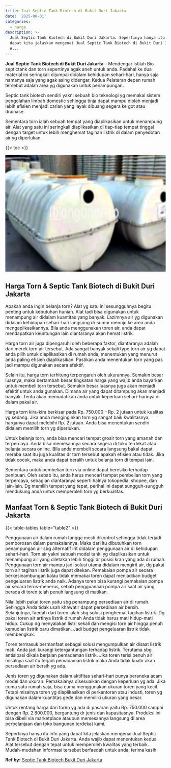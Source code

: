 ```yaml
---
title: Jual Septic Tank Biotech di Bukit Duri Jakarta
date: '2025-08-01'
categories:
  - harga
description: >-
  Jual Septic Tank Biotech di Bukit Duri Jakarta. Sepertinya hanya itu info yang
  dapat kita jelaskan mengenai Jual Septic Tank Biotech di Bukit Duri Jakarta.
  A...
---
```


**Jual Septic Tank Biotech di Bukit Duri Jakarta** – Mendengar istilah Bio septictank dan torn sepertinya agak aneh untuk anda. Padahal ke dua material ini seringkali dijumpai didalam kehidupan sehari-hari, hanya saja namanya saja yang agak asing didengar. Kedua Pelataran depan rumah tersebut adalah area yg digunakan untuk penampungan.

Septic tank biotech sendiri yakni sebuah bio teknologi yg memakai sistem pengolahan limbah domestic sehingga tinja dapat mampu diolah menjadi lebih efisien menjadi carian yang layak dibuang segera ke got atau drainase.

Sementara torn ialah sebuah tempat yang diaplikasikan untuk menampung air. Alat yang satu ini seringkali diaplikasikan di tiap-tiap tempat tinggal dengan target untuk lebih menghemat tagihan listrik di dalam penyedotan air yg diperlukan.

{{< toc >}}

![Jual Septic Tank Biotech di Bukit Duri Jakarta](/images/jual-bio-septictank-32.png)

## Harga Torn & Septic Tank Biotech di Bukit Duri Jakarta

Apakah anda ingin belanja torn? Alat yg satu ini sesungguhnya begitu penting untuk kebutuhan hunian. Alat tadi bisa digunakan untuk menampung air didalam kuantitas yang banyak. Lazimnya air yg digunakan didalam kehidupan sehari-hari langsung dr sumur menuju ke area anda mengaplikasikannya. Bila anda menggunakan toren air, anda dapat mendapatkan keuntungan lain diantaranya akan hemat listrik.

Harga torn air juga dipengaruhi oleh beberapa faktor, diantaranya adalah dari merek torn air tersebut. Ada sangat banyak sekali type torn air yg dapat anda pilih untuk diaplikasikan di rumah anda, menentukan yang menurut anda paling efisien diaplikasikan. Pastikan anda menentukan torn yang pas jadi mampu digunakan secara efektif.

Selain itu, harga torn terhitung terpengaruh oleh ukurannya. Semakin besar luasnya, maka bertambah besar tingkatan harga yang wajib anda bayarkan untuk membeli torn tersebut. Semakin besar luasnya juga akan menjadi efektif untuk anda gunakan. Dimana air yang dapat ditampung akan menjadi banyak. Tentu akan memudahkan anda untuk keperluan sehari-harinya di dalam pakai air.

Harga torn kira-kira berkisar pada Rp. 750.000 – Rp. 2 jutaan untuk kualitas yg sedang. Jika anda menginginkan torn yg sangat baik kwalitasnya, harganya dapat melebihi Rp. 2 jutaan. Anda bisa menentukan sendiri didalam memilih torn yg diperlukan.

Untuk belanja torn, anda bisa mencari tempat grosir torn yang amanah dan terpercaya. Anda bisa memesannya secara segera di toko terdekat atau belanja secara online. Bila anda membeli secara langsung bakal dapat meraba saat itu juga kualitas dr torn tersebut apakah efisien atau tidak. Jika tidak cocok, maka anda dapat beralih untuk belanja torn di tempat lain.

Sementara untuk pembelian torn via online dapat beresiko terhadap penipuan. Oleh sebab itu, anda harus mencari tempat pembelian torn yang terpercaya, sebagian diantaranya seperti halnya tokopedia, shopee, dan lain-lain. Dg memilih tempat yang tepat, perihal ini dapat sungguh-sungguh mendukung anda untuk memperoleh torn yg berkualitas.

## Manfaat Torn & Septic Tank Biotech di Bukit Duri Jakarta

{{< table-tables table="table2" >}}

Penggunaan air dalam rumah tangga mesti dikontrol sehingga tidak terjadi pemborosan dalam pemakaiannya. Maka dari itu dibutuhkan torn penampungan air sbg alternatif irit didalam penggunaan air di kehidupan sehari-hari. Torn air yakni sebuah model tanki yg diaplikasikan untuk menampung air yang diletakan lebih tinggi dr posisi kran yang ada di rumah. Penggunaan torn air mampu jadi solusi utama didalam mengirit air, dg pakai torn air tagihan listrik juga dapat ditekan. Pemakaian pompa air secara berkesinambungan kalau tidak memakai toren dapat menjadikan budget pengeluaran listrik anda naik. Adanya toren bisa kurangi pemakaian pompa air secara terus-menerus, sebab pengguanaan pompa air saat air yang berada di toren telah penuh langsung di matikan.

Nilai lebih pakai toren yaitu sbg penampung persediaan air di rumah. Sehingga Anda tidak usah khawatir dapat persediaan air bersih. Selanjutnya, faedah dari toren ialah sbg solusi penghemat tagihan listrik. Dg pakai toren air artinya listrik dirumah Anda tidak harus mati hidup-mati hidup. Cukup dg menyalakan listri sekali dan mengisi torn air hingga penuh kemudian listrik baru dimatikan. Jadi budget pengeluaran listrik tidak membengkak.

Toren termasuk bermanfaat sebagai solusi mengumpulkan air disaat listrik mati. Anda jadi kurangi ketergantungan terhadap listrik. Terutama sbg antisipasi dikala berjalan pemadaman listrik. Jika toren terisi penuh air misalnya saat itu terjadi pemadaman listrik maka Anda tidak kuatir akan persediaan air bersih yg ada.

Jenis toren yg digunakan dalam aktifitas sehari-hari punya beraneka acam model dan ukuran. Pemakaianya disesuaikan dengan keperluan yg ada. Jika cuma satu rumah saja, bisa cuma menggunakan ukuran toren yang kecil. Tetapi misalnya toren yg diaplikasikan di perkantoran atau industi, toren yg digunakan dalam kuantitas gede dan memiliki ukuran yang besar.

Untuk rentang harga dari toren yg ada di pasaran yaitu Rp. 750.000 sampai dengan Rp. 2.800.000, bergantung dr jenis dan kapasitasnya. Produksi ini bisa dibeli via marketplace ataupun memesannya langsung di area perbelanjaan dan toko bangunan terdekat kami.

Sepertinya hanya itu info yang dapat kita jelaskan mengenai Jual Septic Tank Biotech di Bukit Duri Jakarta. Anda wajib dapat menentukan kedua Alat tersebut dengan tepat untuk memperoleh kwalitas yang terbaik. Mudah-mudahan informasi tersebut berfaedah untuk anda, terima kasih.

**Ref by:** [Septic Tank Biotech Bukit Duri Jakarta](https://id.wikipedia.org/wiki/Septic)
